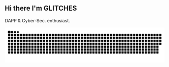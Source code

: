 ## Hi there I'm GLITCHES

DAPP & Cyber-Sec. enthusiast.

![alt](https://raw.githubusercontent.com/RadonCoding/RadonCoding/output/github-contribution-grid-snake-dark.svg#gh-dark-mode-only "snake game")
<!--
**gl-tches/gl-tches** is a ✨ _special_ ✨ repository because its `README.md` (this file) appears on your GitHub profile.

Here are some ideas to get you started:

- 🔭 I’m currently working on ...
- 🌱 I’m currently learning ...
- 👯 I’m looking to collaborate on ...
- 🤔 I’m looking for help with ...
- 💬 Ask me about ...
- 📫 How to reach me: ...
- 😄 Pronouns: ...
- ⚡ Fun fact: ...
-->
